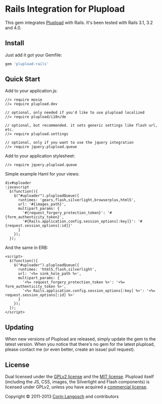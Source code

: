 Rails Integration for Plupload
==

This gem integrates [Plupload](http://www.plupload.com/) with Rails. It's been tested with Rails 3.1, 3.2 and 4.0.


Install
--

Just add it got your Gemfile:

```ruby
gem 'plupload-rails'
```

Quick Start
--

Add to your application.js:

    //= require moxie
    //= require plupload.dev

    // optional, only needed if you'd like to use plupload localized
    //= require plupload/i18n/de

    // optional, but recommended. it sets generic settings like flash url, etc.
    //= require plupload.settings

    // optional, only if you want to use the jquery integration
    //= require jquery.plupload.queue


Add to your application stylesheet:

    //= require jquery.plupload.queue


Simple example Haml for your views:

```haml
div#uploader
:javascript
  $(function(){
    $("#uploader").pluploadQueue({
      runtimes: 'gears,flash,silverlight,browserplus,html5',
      url: '#{images_path}',
      multipart_params: {
        '#{request_forgery_protection_token}': '#{form_authenticity_token}',
        '#{Rails.application.config.session_options[:key]}': '#{request.session_options[:id]}'
      }
    });
  });
```

And the same in ERB:

```erb
<script>
  $(function(){
    $("#uploader").pluploadQueue({
      runtimes: 'html5,flash,silverlight',
      url: '<%= sink_hole_path %>',
      multipart_params: {
        '<%= request_forgery_protection_token %>': '<%= form_authenticity_token %>',
        '<%= Rails.application.config.session_options[:key] %>': '<%= request.session_options[:id] %>'
      }
    });
  });
</script>
```

Updating
--
When new versions of Plupload are released, simply update the gem to the latest version. When you notice that there's no gem for the latest plupload, please contact me (or even better, create an issue/ pull request).


License
--

Dual licensed under the [GPLv2 license](GPL-LICENSE.txt) and the [MIT license](MIT-LICENSE.txt). Plupload itself (including the JS, CSS, images, the Silverlight and Flash components) is licensed under GPLv2, unless you have acquired a [commercial license](http://plupload.com/license.php).

Copyright © 2011-2013 [Corin Langosch](http://www.corinlangosch.com) and contributors
